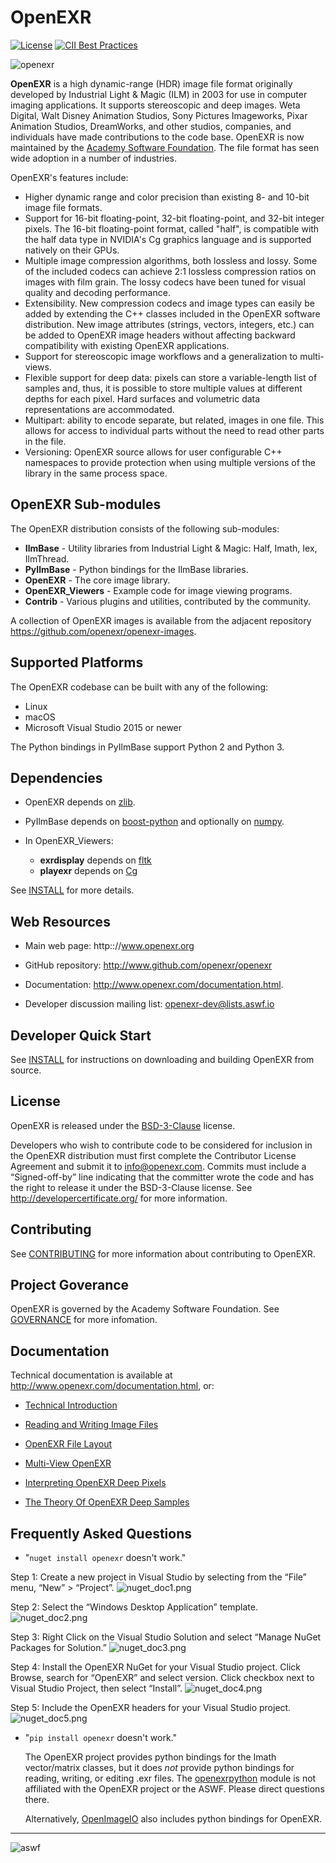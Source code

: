 # OpenEXR

[![License](https://img.shields.io/badge/License-BSD%203%20Clause-blue.svg)](LICENSE.md)
[![CII Best Practices](https://bestpractices.coreinfrastructure.org/projects/2799/badge)](https://bestpractices.coreinfrastructure.org/projects/2799)

![openexr](/OpenEXR/doc/images/windowExample1.png)

**OpenEXR** is a high dynamic-range (HDR) image file format originally
developed by Industrial Light & Magic (ILM) in 2003 for use in
computer imaging applications. It supports stereoscopic and deep
images.  Weta Digital, Walt Disney Animation Studios, Sony Pictures
Imageworks, Pixar Animation Studios, DreamWorks, and other studios,
companies, and individuals have made contributions to the code
base. OpenEXR is now maintained by the [Academy Software
Foundation](https://www.aswf.io). The file format has seen wide
adoption in a number of industries.

OpenEXR's features include:

* Higher dynamic range and color precision than existing 8- and 10-bit
  image file formats.
* Support for 16-bit floating-point, 32-bit floating-point, and
  32-bit integer pixels. The 16-bit floating-point format, called "half",
  is compatible with the half data type in NVIDIA's Cg graphics language
  and is supported natively on their GPUs.
* Multiple image compression algorithms, both lossless and lossy. Some of
  the included codecs can achieve 2:1 lossless compression ratios on images
  with film grain.  The lossy codecs have been tuned for visual quality and
  decoding performance.
* Extensibility. New compression codecs and image types can easily be added
  by extending the C++ classes included in the OpenEXR software distribution.
  New image attributes (strings, vectors, integers, etc.) can be added to
  OpenEXR image headers without affecting backward compatibility with
  existing OpenEXR applications. 
* Support for stereoscopic image workflows and a generalization
  to multi-views.
* Flexible support for deep data: pixels can store a variable-length list
  of samples and, thus, it is possible to store multiple values at different
  depths for each pixel. Hard surfaces and volumetric data representations
  are accommodated.
* Multipart: ability to encode separate, but related, images in one file.
  This allows for access to individual parts without the need to read other
  parts in the file.
* Versioning: OpenEXR source allows for user configurable C++
  namespaces to provide protection when using multiple versions of the
  library in the same process space.

## OpenEXR Sub-modules

The OpenEXR distribution consists of the following sub-modules:

* **IlmBase** - Utility libraries from Industrial Light & Magic: Half, Imath, Iex, IlmThread.
* **PyIlmBase** - Python bindings for the IlmBase libraries.
* **OpenEXR** - The core image library.
* **OpenEXR_Viewers** - Example code for image viewing programs.
* **Contrib** - Various plugins and utilities, contributed by the community.
    
A collection of OpenEXR images is available from the adjacent repository
https://github.com/openexr/openexr-images.

## Supported Platforms

The OpenEXR codebase can be built with any of the following:

* Linux
* macOS
* Microsoft Visual Studio 2015 or newer

The Python bindings in PyIlmBase support Python 2 and Python 3.

## Dependencies

* OpenEXR depends on [zlib](https://zlib.net).

* PyIlmBase depends on [boost-python](https://github.com/boostorg/python) and
optionally on [numpy](http://www.numpy.org).

* In OpenEXR_Viewers:

  * **exrdisplay** depends on [fltk](http://www.fltk.org/index.php)
  * **playexr** depends on [Cg](https://developer.nvidia.com/cg-toolkit)

See [INSTALL](INSTALL.md) for more details.

## Web Resources

* Main web page: http:://www.openexr.org

* GitHub repository: http://www.github.com/openexr/openexr

* Documentation: http://www.openexr.com/documentation.html.

* Developer discussion mailing list: [openexr-dev@lists.aswf.io](https://lists.aswf.io/g/openexr-dev)

## Developer Quick Start

See [INSTALL](INSTALL.md) for instructions on downloading and building OpenEXR
from source.

## License

OpenEXR is released under the [BSD-3-Clause](LICENSE) license.
 
Developers who wish to contribute code to be considered for inclusion
in the OpenEXR distribution must first complete the Contributor
License Agreement and submit it to info@openexr.com. Commits must
include a “Signed-off-by” line indicating that the committer wrote the
code and has the right to release it under the BSD-3-Clause
license. See http://developercertificate.org/ for more information.

## Contributing

See [CONTRIBUTING](CONTRIBUTING.md) for more information about
contributing to OpenEXR.

## Project Goverance

OpenEXR is governed by the Academy Software Foundation. See
[GOVERNANCE](GOVERNANCE.md) for more infomation.

## Documentation

Technical documentation is available at
http://www.openexr.com/documentation.html, or:

* [Technical Introduction](/OpenEXR/doc/TechnicalIntroduction.pdf)

* [Reading and Writing Image Files](/OpenEXR/doc/ReadingAndWritingImageFiles.pdf)

* [OpenEXR File Layout](/OpenEXR/doc/OpenEXRFileLayout.pdf)

* [Multi-View OpenEXR](/OpenEXR/doc/MultiViewOpenEXR.pdf)

* [Interpreting OpenEXR Deep Pixels](/OpenEXR/doc/InterpretingDeepPixels.pdf)

* [The Theory Of OpenEXR Deep Samples](/OpenEXR/doc/InterpretingDeepPixels.pdf)

## Frequently Asked Questions

* "``nuget install openexr`` doesn't work."

Step 1: Create a new project in Visual Studio by selecting from the “File” menu, “New” > “Project”.
![nuget_doc1.png](/OpenEXR/doc/images/nuget_doc1.png)
 
Step 2: Select the “Windows Desktop Application” template.
![nuget_doc2.png](/OpenEXR/doc/images/nuget_doc2.png)

Step 3: Right Click on the Visual Studio Solution and select “Manage NuGet Packages for Solution.”
![nuget_doc3.png](/OpenEXR/doc/images/nuget_doc3.png)

Step 4: Install the OpenEXR NuGet for your Visual Studio project.
Click Browse, search for “OpenEXR” and select version.
Click checkbox next to Visual Studio Project, then select “Install”.
![nuget_doc4.png](/OpenEXR/doc/images/nuget_doc4.png)

Step 5: Include the OpenEXR headers for your Visual Studio project.
![nuget_doc5.png](/OpenEXR/doc/images/nuget_doc5.png)


* "``pip install openexr`` doesn't work."

  The OpenEXR project provides python bindings for the Imath
  vector/matrix classes, but it does *not* provide python bindings for
  reading, writing, or editing .exr files.  The
  [openexrpython](https://github.com/jamesbowman/openexrpython) module
  is not affiliated with the OpenEXR project or the ASWF. Please
  direct questions there.

  Alternatively,
  [OpenImageIO](https://sites.google.com/site/openimageio/home) also
  includes python bindings for OpenEXR.

---

![aswf](/ASWF/images/aswf.png)
